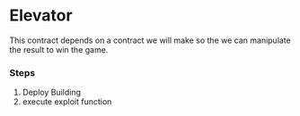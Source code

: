 # Elevator
This contract depends on a contract we will make so the we can manipulate the result to win the game.
### Steps
1. Deploy Building 
2. execute exploit function
